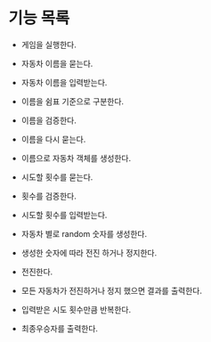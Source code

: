 # 기능 목록

- 게임을 실행한다.
- 자동차 이름을 묻는다.

- 자동차 이름을 입력받는다.
- 이름을 쉼표 기준으로 구분한다.
- 이름을 검증한다.
- 이름을 다시 묻는다.
- 이름으로 자동차 객체를 생성한다.
- 시도할 횟수를 묻는다.
- 횟수를 검증한다.
- 시도할 횟수를 입력받는다.
- 자동차 별로 random 숫자를 생성한다.
- 생성한 숫자에 따라 전진 하거나 정지한다.
- 전진한다.
- 모든 자동차가 전진하거나 정지 했으면 결과를 출력한다.
- 입력받은 시도 횟수만큼 반복한다.
- 최종우승자를 출력한다.